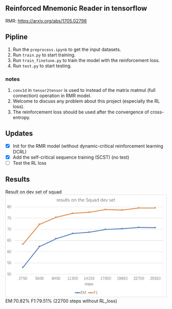 ## Reinforced Mnemonic Reader in tensorflow
RMR: https://arxiv.org/abs/1705.02798

## Pipline
1. Run the ``preprocess.ipynb`` to get the input datasets.
2. Run ``train.py`` to start training.
3. Run ``train_finetune.py`` to train the model with the reinforcement loss.
4. Run ``test.py`` to start testing.

### notes
1. `conv1d` in `tensor2tensor` is used to instead of the matrix matmul (full connection) operation in RMR model.
2. Welcome to discuss any problem about this project (especially the RL loss).
3. The reinforcement loss should be used after the convergence of cross-entropy.

## Updates
- [x] Init for the RMR model (without dynamic-critical reinforcement learning DCRL)
- [x] Add the self-critical sequence training (SCST) (no test)
- [ ] Test the RL loss

## Results
Result on dev set of squad
![result1](./pics/result1.jpg)
EM:70.82% F1:79.51% (22700 steps without RL_loss)